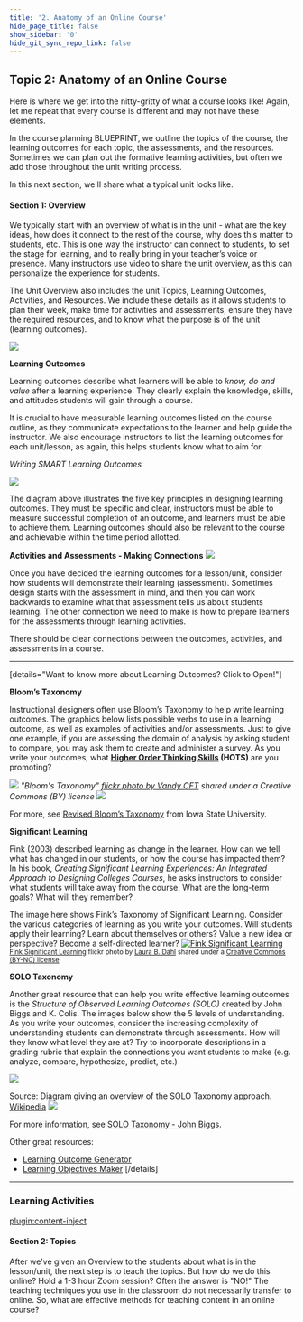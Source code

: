 ```yaml
---
title: '2. Anatomy of an Online Course'
hide_page_title: false
show_sidebar: '0'
hide_git_sync_repo_link: false
---
```

## Topic 2: Anatomy of an Online Course

Here is where we get into the nitty-gritty of what a course looks like!  Again, let me repeat that every course is different and may not have these elements.  

In the course planning BLUEPRINT, we outline the topics of the course, the learning outcomes for each topic, the assessments, and the resources. Sometimes we can plan out the formative learning activities, but often we add those throughout the unit writing process.

In this next section, we'll share what a typical unit looks like.

#### Section 1: Overview
We typically start with an overview of what is in the unit - what are the key ideas, how does it connect to the rest of the course, why does this matter to students, etc.  This is one way the instructor can connect to students, to set the stage for learning, and to really bring in your teacher’s voice or presence.  Many instructors use video to share the unit overview, as this can personalize the experience for students.

The Unit Overview also includes the unit Topics, Learning Outcomes, Activities, and Resources. We include these details as it allows students to plan their week, make time for activities and assessments, ensure they have the required resources, and to know what the purpose is of the unit (learning outcomes).


![](archery-2721785_640.jpg)

**Learning Outcomes**

Learning outcomes describe what learners will be able to *know, do and value* after a learning experience. They clearly explain the knowledge, skills, and attitudes students will gain through a course.

It is crucial to have measurable learning outcomes listed on the course outline, as they communicate expectations to the learner and help guide the instructor.  We also encourage instructors to list the learning outcomes for each unit/lesson, as again, this helps students know what to aim for.

*Writing SMART Learning Outcomes*

![](SMART-goals.png)

The diagram above illustrates the five key principles in designing learning outcomes.  They must be specific and clear, instructors must be able to measure successful completion of an outcome, and learners must be able to achieve them.  Learning outcomes should also be relevant to the course and achievable  within the time period allotted.


**Activities and Assessments - Making Connections**
![](oaa.png)

Once you have decided the learning outcomes for a lesson/unit, consider how students will demonstrate their learning (assessment).  Sometimes design starts with the assessment in mind, and then you can work backwards to examine what that assessment tells us about students learning.  The other connection we need to make is how to prepare learners for the assessments through learning activities.

There should be clear connections between the outcomes, activities, and assessments in a course.


---

[details="Want to know more about Learning Outcomes? Click to Open!"]

**Bloom’s Taxonomy**

​Instructional designers often use Bloom’s Taxonomy to help write learning outcomes. The graphics below lists possible verbs to use in a learning outcome, as well as examples of activities and/or assessments.  Just to give one example, if you are assessing the domain of analysis by asking student to compare, you may ask them to create and administer a survey.  As you write your outcomes, what **[Higher Order Thinking Skills](https://en.wikipedia.org/wiki/Higher-order_thinking) (HOTS)** are you promoting?

![](Blooms-taxonomy.png)
*"Bloom's Taxonomy" [flickr photo by Vandy CFT](https://flickr.com/photos/vandycft/29428436431) shared under a Creative Commons (BY) license*
![](bloomwheel.png)

For more, see [Revised Bloom’s Taxonomy](https://www.celt.iastate.edu/teaching/effective-teaching-practices/revised-blooms-taxonomy/) from Iowa State University.


**Significant Learning**

Fink (2003) described learning as change in the learner.  How can we tell what has changed in our students, or how the course has impacted them?
In his book, *Creating Significant Learning Experiences: An Integrated Approach to Designing Colleges Courses*, he asks instructors to consider what students will take away from the course.  What are the long-term goals?  What will they remember?

The image here shows Fink’s Taxonomy of Significant Learning.  Consider the various categories of learning as you write your outcomes.  Will students apply their learning?  Learn about themselves or others?  Value a new idea or perspective? Become a self-directed learner?
<a title="Fink Significant Learning" href="https://flickr.com/photos/lauradahl/2897475124"><img src="https://live.staticflickr.com/3172/2897475124_d578e30591.jpg" alt="Fink Significant Learning" /></a><br /><small><a title="Fink Significant Learning" href="https://flickr.com/photos/lauradahl/2897475124">Fink Significant Learning</a> flickr photo by <a href="https://flickr.com/people/lauradahl">Laura B. Dahl</a> shared under a <a href="https://creativecommons.org/licenses/by-nc/2.0/">Creative Commons (BY-NC) license</a> </small>


**SOLO Taxonomy**

Another great resource that can help you write effective learning outcomes is the *Structure of Observed Learning Outcomes (SOLO)* created by John Biggs and K. Colis. The images below show the 5 levels of understanding.  As you write your outcomes, consider the increasing complexity of understanding students can demonstrate through assessments.  How will they know what level they are at?  Try to incorporate descriptions in a grading rubric that explain the connections you want students to make (e.g. analyze, compare, hypothesize, predict, etc.)  

![](512px-Structure_of_Observed_Learning_Outcomes_SOLO_Taxonomy.png)

Source: Diagram giving an overview of the SOLO Taxonomy approach. [Wikipedia](https://commons.wikimedia.org/wiki/File:Structure_of_Observed_Learning_Outcomes_SOLO_Taxonomy.png)
![](solo-taxonomy.jpg)


For more information, see [SOLO Taxonomy - John Biggs](https://www.johnbiggs.com.au/academic/solo-taxonomy/).

Other great resources:
- [Learning Outcome Generator](https://elearn.sitehost.iu.edu/courses/tos/gen2/)
- [Learning Objectives Maker](https://learning-objectives.easygenerator.com/)
[/details]

---

### Learning Activities
[plugin:content-inject](../_2-3)

#### Section 2: Topics

After we've given an Overview to the students about what is in the lesson/unit, the next step is to teach the topics.  But how do we do this online?  Hold a 1-3 hour Zoom session?  Often the answer is "NO!"  The teaching techniques you use in the classroom do not necessarily transfer to online.  So, what are effective methods for teaching content in an online course?
